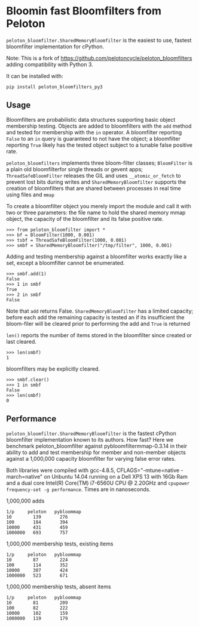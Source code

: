 # Bloomin fast Bloomfilters from Peloton 

`peloton_bloomfilter.SharedMemoryBloomfilter` is the easiest to use,
fastest bloomfilter implementation for cPython.

Note: This is a fork of https://github.com/pelotoncycle/peloton_bloomfilters
adding compatibility with Python 3.

It can be installed with:

```shell
pip install peloton_bloomfilters_py3
```


##  Usage

Bloomfilters are probabilistic data structures supporting basic object
membership testing.  Objects are added to bloomfilters with the `add`
method and tested for membership with the `in` operator.  A
bloomfilter reporting `False` to an `in` query is guaranteed to not
have the object; a bloomfilter reporting `True` likely has the tested
object subject to a tunable false positive rate.

`peloton_bloomfilters` implements three bloom-filter classes; `BloomFilter` is a plain old bloomfilterfor single threads or gevent apps; `ThreadSafeBloomFilter` releases the GIL and uses `__atomic_or_fetch` to prevent lost bits during writes and `SharedMemoryBloomfilter` supports the creation of bloomfilters that are shared between processes in real time using files and `mmap`

To create a bloomfilter object you merely import the module and call
it with two or three parameters: the file name to hold the shared memory mmap
object, the capacity of the bloomfilter and its false positive rate.


```
>>> from peloton_bloomfilter import *
>>> bf = BloomFilter(1000, 0.001)
>>> tsbf = ThreadSafeBloomFilter(1000, 0.001)
>>> smbf = SharedMemoryBloomfilter("/tmp/filter", 1000, 0.001)
```

Adding and testing membership against a bloomfilter works exactly like
a set, except a bloomfilter cannot be enumerated.

```
>>> smbf.add(1)
False
>>> 1 in smbf
True
>>> 2 in smbf
False
```

Note that `add` returns False.  `SharedMemoryBloomfilter` has a
limited capacity; before each add the remaining capacity is tested an
if its insufficient the bloom-filer will be cleared prior to
performing the add and `True` is returned

`len()` reports the number of items stored in the bloomfilter since
created or last cleared.

```
>>> len(smbf)
1
```

bloomfilters may be explicitly cleared. 

```
>>> smbf.clear()
>>> 1 in smbf
False
>>> len(smbf)
0
```


## Performance

`peloton_bloomfilter.SharedMemoryBloomfilter` is the fastest cPython
bloomfilter implementation known to its authors.  How fast?  Here we
benchmark peloton_bloomfilter against pybloomfiltermmap-0.3.14 in
their ability to add and test membership for member and non-member
objects against a 1,000,000 capacity bloomfilter for varying false
error rates.

Both libraries were compiled with gcc-4.8.5, CFLAGS="-mtune=native
-march=native" on Unbuntu 14.04 running on a Dell XPS 13 with 16Gb Ram
and a dual core Intel(R) Core(TM) i7-6560U CPU @ 2.20GHz and `cpupower
frequency-set -g performance`.  Times are in nanoseconds.


1,000,000 adds

```
1/p     peloton   pybloommap
10        139       276
100       184       394 
10000     431       459
1000000   693       757
```

1,000,000 membership tests, existing items

```
1/p     peloton   pybloommap
10        87        224
100       114       352
10000     307       424
1000000   523       671
```

1,000,000 membership tests, absent items

```
1/p     peloton   pybloommap
10        81        209
100       82        222
10000     102       159
1000000   119       179 
```





